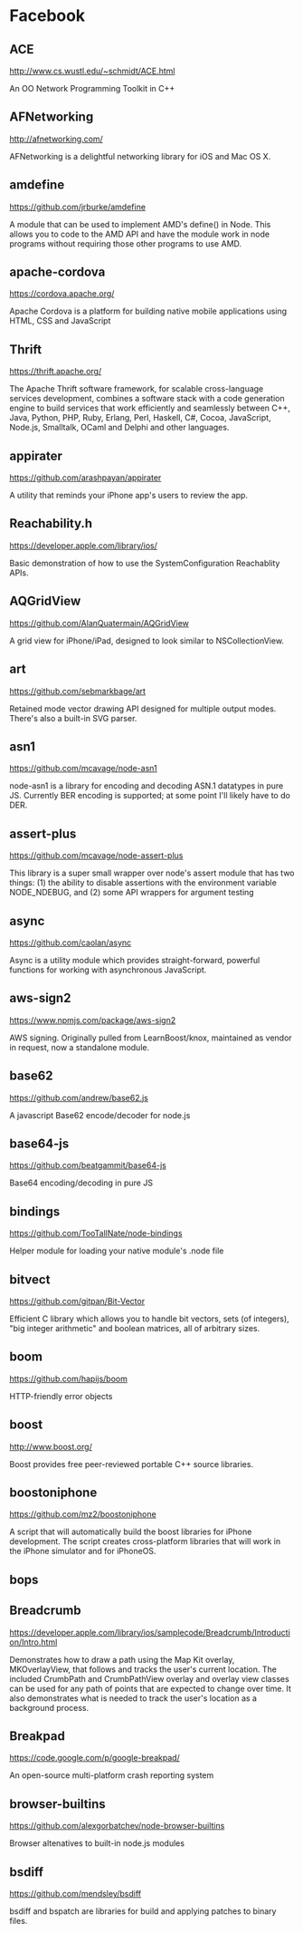 # Facebook


## ACE

http://www.cs.wustl.edu/~schmidt/ACE.html

An OO Network Programming Toolkit in C++


## AFNetworking

http://afnetworking.com/

AFNetworking is a delightful networking library for iOS and Mac OS X.


## amdefine

https://github.com/jrburke/amdefine

A module that can be used to implement AMD's define() in Node. This allows you to code to the AMD API and have the module work in node programs without requiring those other programs to use AMD.


## apache-cordova

https://cordova.apache.org/

Apache Cordova is a platform for building native mobile applications using HTML, CSS and JavaScript


## Thrift

https://thrift.apache.org/

The Apache Thrift software framework, for scalable cross-language services development, combines a software stack with a code generation engine to build services that work efficiently and seamlessly between C++, Java, Python, PHP, Ruby, Erlang, Perl, Haskell, C#, Cocoa, JavaScript, Node.js, Smalltalk, OCaml and Delphi and other languages.


## appirater

https://github.com/arashpayan/appirater

A utility that reminds your iPhone app's users to review the app.


## Reachability.h

https://developer.apple.com/library/ios/

Basic demonstration of how to use the SystemConfiguration Reachablity APIs.


## AQGridView

https://github.com/AlanQuatermain/AQGridView

A grid view for iPhone/iPad, designed to look similar to NSCollectionView.


## art

https://github.com/sebmarkbage/art

Retained mode vector drawing API designed for multiple output modes. There's also a built-in SVG parser.


## asn1

https://github.com/mcavage/node-asn1

node-asn1 is a library for encoding and decoding ASN.1 datatypes in pure JS. Currently BER encoding is supported; at some point I'll likely have to do DER.


## assert-plus

https://github.com/mcavage/node-assert-plus

This library is a super small wrapper over node's assert module that has two things: (1) the ability to disable assertions with the environment variable NODE_NDEBUG, and (2) some API wrappers for argument testing


## async

https://github.com/caolan/async

Async is a utility module which provides straight-forward, powerful functions for working with asynchronous JavaScript. 


## aws-sign2

https://www.npmjs.com/package/aws-sign2

AWS signing. Originally pulled from LearnBoost/knox, maintained as vendor in request, now a standalone module.


## base62

https://github.com/andrew/base62.js

A javascript Base62 encode/decoder for node.js


## base64-js

https://github.com/beatgammit/base64-js

Base64 encoding/decoding in pure JS


## bindings

https://github.com/TooTallNate/node-bindings

Helper module for loading your native module's .node file


## bitvect

https://github.com/gitpan/Bit-Vector

Efficient C library which allows you to handle bit vectors, sets (of integers), "big integer arithmetic" and boolean matrices, all of arbitrary sizes.


## boom

https://github.com/hapijs/boom

HTTP-friendly error objects


## boost

http://www.boost.org/

Boost provides free peer-reviewed portable C++ source libraries.


## boostoniphone

https://github.com/mz2/boostoniphone

A script that will automatically build the boost libraries for iPhone development.
The script creates cross-platform libraries that will work in the iPhone simulator and for iPhoneOS.


## bops

## Breadcrumb

https://developer.apple.com/library/ios/samplecode/Breadcrumb/Introduction/Intro.html

Demonstrates how to draw a path using the Map Kit overlay, MKOverlayView, that follows and tracks the user's current location. The included CrumbPath and CrumbPathView overlay and overlay view classes can be used for any path of points that are expected to change over time. It also demonstrates what is needed to track the user's location as a background process.


## Breakpad

https://code.google.com/p/google-breakpad/

An open-source multi-platform crash reporting system


## browser-builtins

https://github.com/alexgorbatchev/node-browser-builtins

Browser altenatives to built-in node.js modules


## bsdiff

https://github.com/mendsley/bsdiff

bsdiff and bspatch are libraries for build and applying patches to binary files.



